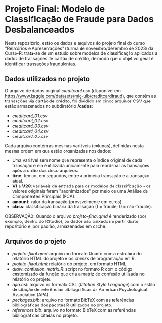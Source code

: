 # Projeto Final: Modelo de Classificação de Fraude para Dados Desbalanceados

Neste repositório, estão os dados e arquivos do projeto final do curso "Relatórios e Apresentações" (turma de novembro/dezembro de 2023) da Curso-R: trata-se de um estudo sobre modelos de classificação aplicados a dados de transações de cartão de crédito, de modo que o objetivo geral é identificar transações fraudulentas.

## **Dados utilizados no projeto**

O arquivo de dados original *creditcard.csv* (disponível em <https://www.kaggle.com/datasets/mlg-ulb/creditcardfraud>), que contém as transações via cartão de crédito, foi dividido em cinco arquivos CSV que estão armazenados no subdiretório **/dados**: 
- *creditcard_01.csv*
- *creditcard_02.csv*
- *creditcard_03.csv*
- *creditcard_04.csv*
- *creditcard_05.csv*

Cada arquivo contém as mesmas variáveis (colunas), definidas nesta mesma ordem em que estão organizadas nos dados:
- Uma variável sem nome que representa o índice original de cada transação e ela é utilizada unicamente para reordenar as transações após a união dos cinco arquivos.
- **time**: tempo, em segundos, entre a primeira transação e a transação atual.
- **V1** a **V28**: variáveis de entrada para os modelos de classificação - os valores originais foram "anonimizados" por meio de uma Análise de Componentes Principais (PCA).
- **amount**: valor da transação (provavelmente em euros).
- **class**: classificação binária da transação (1 = fraude; 0 = não-fraude). 

OBSERVAÇÃO: Quando o arquivo *projeto-final.qmd* é renderizado (por exemplo, dentro do RStudio), os dados são baixados a partir deste repositório e, por padrão, armazenados em cache.

## **Arquivos do projeto**

- *projeto-final.qmd*: arquivo no formato Quarto com a estrutura do relatório HTML do projeto e os *chunks* de programação em R.
- *projeto-final.html*: relatório do projeto, em formato HTML.
- *draw_confusion_matrix.R*: script no formato R com o código customizado da função que cria a matriz de confusão utilizada no relatório do projeto.
- *apa.csl*: arquivo no formato CSL (*Citation Style Language*) com o estilo de citação de referências bibliográficas da American Psychological Association (APA).
- *packages.bib*: arquivo no formato BibTeX com as referências bibliográficas dos pacotes R utilizados no projeto.
- *references.bib*: arquivo no formato BibTeX com as referências bibliográficas citadas no projeto.
